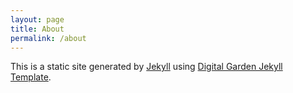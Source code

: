 ```yaml
---
layout: page
title: About
permalink: /about
---
```


This is a static site generated by [Jekyll](https://github.com/jekyll/jekyll) using [Digital Garden Jekyll Template](https://github.com/maximevaillancourt/digital-garden-jekyll-template).
